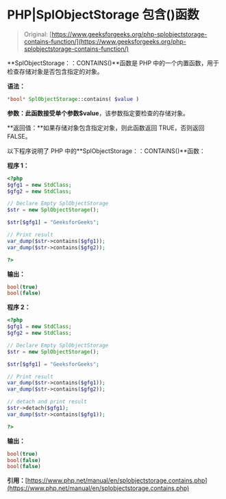 # PHP|SplObjectStorage 包含()函数

> Original: [https://www.geeksforgeeks.org/php-splobjectstorage-contains-function/](https://www.geeksforgeeks.org/php-splobjectstorage-contains-function/)

**SplObjectStorage：：CONTAINS()**函数是 PHP 中的一个内置函数，用于检查存储对象是否包含指定的对象。

**语法：**

```php
*bool* SplObjectStorage::contains( $value )
```

**参数：**此函数接受单个参数**$value**，该参数指定要检查的存储对象。

**返回值：**如果存储对象包含指定对象，则此函数返回 TRUE，否则返回 FALSE。

以下程序说明了 PHP 中的**SplObjectStorage：：CONTAINS()**函数：

**程序 1：**

```php
<?php
$gfg1 = new StdClass;
$gfg2 = new StdClass;

// Declare Empty SplObjectStorage
$str = new SplObjectStorage();

$str[$gfg1] = "GeeksforGeeks";

// Print result
var_dump($str->contains($gfg1));
var_dump($str->contains($gfg2));

?>
```

**输出：**

```php
bool(true)
bool(false)

```

**程序 2：**

```php
<?php
$gfg1 = new StdClass;
$gfg2 = new StdClass;

// Declare Empty SplObjectStorage
$str = new SplObjectStorage();

$str[$gfg1] = "GeeksforGeeks";

// Print result
var_dump($str->contains($gfg1));
var_dump($str->contains($gfg2));

// detach and print result
$str->detach($gfg1);
var_dump($str->contains($gfg1));

?>
```

**输出：**

```php
bool(true)
bool(false)
bool(false)

```

**引用：**[https://www.php.net/manual/en/splobjectstorage.contains.php](https://www.php.net/manual/en/splobjectstorage.contains.php)